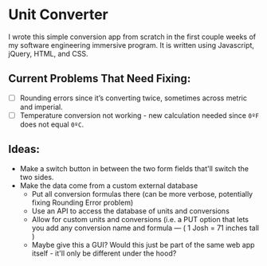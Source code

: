 # Unit Converter
I wrote this simple conversion app from scratch in the first couple weeks of my software engineering immersive program. It is written using Javascript, jQuery, HTML, and CSS.

## Current Problems That Need Fixing:

- [ ] Rounding errors since it’s converting twice, sometimes across metric and imperial.
- [ ] Temperature conversion not working - new calculation needed since `0ºF` does not equal `0ºC`.

## Ideas:

- Make a switch button in between the two form fields that'll switch the two sides.
- Make the data come from a custom external database
	- Put all conversion formulas there (can be more verbose, potentially fixing Rounding Error problem)
	- Use an API to access the database of units and conversions
	- Allow for custom units and conversions (i.e. a PUT option that lets you add any conversion name and formula — ( 1 Josh = 71 inches tall )
  - Maybe give this a GUI? Would this just be part of the same web app itself - it'll only be different under the hood?
